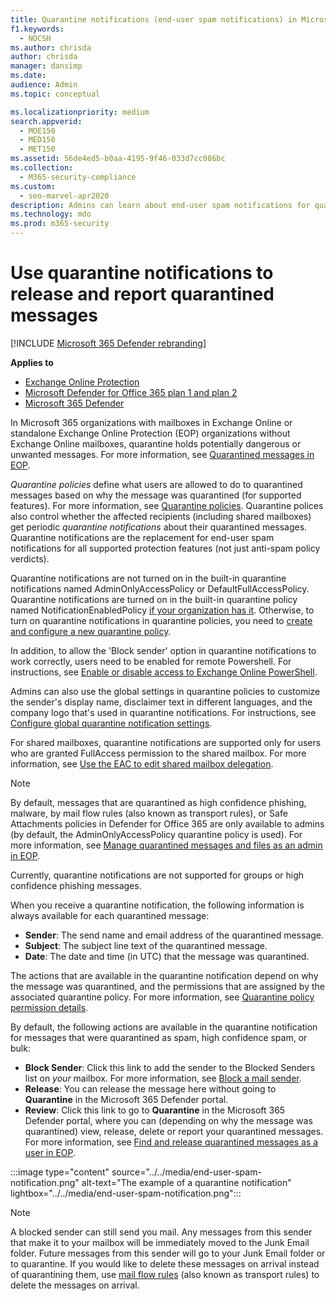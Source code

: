 ```yaml
---
title: Quarantine notifications (end-user spam notifications) in Microsoft 365
f1.keywords: 
  - NOCSH
ms.author: chrisda
author: chrisda
manager: dansimp
ms.date: 
audience: Admin
ms.topic: conceptual

ms.localizationpriority: medium
search.appverid: 
  - MOE150
  - MED150
  - MET150
ms.assetid: 56de4ed5-b0aa-4195-9f46-033d7cc086bc
ms.collection: 
  - M365-security-compliance
ms.custom: 
  - seo-marvel-apr2020
description: Admins can learn about end-user spam notifications for quarantined messages in Exchange Online Protection (EOP).
ms.technology: mdo
ms.prod: m365-security
---
```


# Use quarantine notifications to release and report quarantined messages

[!INCLUDE [Microsoft 365 Defender rebranding](../includes/microsoft-defender-for-office.md)]

**Applies to**
- [Exchange Online Protection](exchange-online-protection-overview.md)
- [Microsoft Defender for Office 365 plan 1 and plan 2](defender-for-office-365.md)
- [Microsoft 365 Defender](../defender/microsoft-365-defender.md)

In Microsoft 365 organizations with mailboxes in Exchange Online or standalone Exchange Online Protection (EOP) organizations without Exchange Online mailboxes, quarantine holds potentially dangerous or unwanted messages. For more information, see [Quarantined messages in EOP](quarantine-email-messages.md).

_Quarantine policies_ define what users are allowed to do to quarantined messages based on why the message was quarantined (for supported features). For more information, see [Quarantine policies](quarantine-policies.md). Quarantine polices also control whether the affected recipients (including shared mailboxes) get periodic _quarantine notifications_ about their quarantined messages. Quarantine notifications are the replacement for end-user spam notifications for all supported protection features (not just anti-spam policy verdicts).

Quarantine notifications are not turned on in the built-in quarantine notifications named AdminOnlyAccessPolicy or DefaultFullAccessPolicy. Quarantine notifications are turned on in the built-in quarantine policy named NotificationEnabledPolicy [if your organization has it](quarantine-policies.md#full-access-permissions-and-quarantine-notifications). Otherwise, to turn on quarantine notifications in quarantine policies, you need to [create and configure a new quarantine policy](quarantine-policies.md#step-1-create-quarantine-policies-in-the-microsoft-365-defender-portal).

In addition, to allow the 'Block sender' option in quarantine notifications to work correctly, users need to be enabled for remote Powershell. For instructions, see [Enable or disable access to Exchange Online PowerShell](/powershell/exchange/disable-access-to-exchange-online-powershell).

Admins can also use the global settings in quarantine policies to customize the sender's display name, disclaimer text in different languages, and the company logo that's used in quarantine notifications. For instructions, see [Configure global quarantine notification settings](quarantine-policies.md#configure-global-quarantine-notification-settings-in-the-microsoft-365-defender-portal).

For shared mailboxes, quarantine notifications are supported only for users who are granted FullAccess permission to the shared mailbox. For more information, see [Use the EAC to edit shared mailbox delegation](/Exchange/collaboration-exo/shared-mailboxes#use-the-eac-to-edit-shared-mailbox-delegation).

> [!NOTE]
> By default, messages that are quarantined as high confidence phishing, malware, by mail flow rules (also known as transport rules), or Safe Attachments policies in Defender for Office 365 are only available to admins (by default, the AdminOnlyAccessPolicy quarantine policy is used). For more information, see [Manage quarantined messages and files as an admin in EOP](manage-quarantined-messages-and-files.md).
>
> Currently, quarantine notifications are not supported for groups or high confidence phishing messages. 

When you receive a quarantine notification, the following information is always available for each quarantined message:

- **Sender**: The send name and email address of the quarantined message.
- **Subject**: The subject line text of the quarantined message.
- **Date**: The date and time (in UTC) that the message was quarantined.

The actions that are available in the quarantine notification depend on why the message was quarantined, and the permissions that are assigned by the associated quarantine policy. For more information, see [Quarantine policy permission details](quarantine-policies.md#quarantine-policy-permission-details).

By default, the following actions are available in the quarantine notification for messages that were quarantined as spam, high confidence spam, or bulk:

- **Block Sender**: Click this link to add the sender to the Blocked Senders list on _your_ mailbox. For more information, see [Block a mail sender](https://support.microsoft.com/office/b29fd867-cac9-40d8-aed1-659e06a706e4).
- **Release**: You can release the message here without going to **Quarantine** in the Microsoft 365 Defender portal.
- **Review**: Click this link to go to **Quarantine** in the Microsoft 365 Defender portal, where you can (depending on why the message was quarantined) view, release, delete or report your quarantined messages. For more information, see [Find and release quarantined messages as a user in EOP](find-and-release-quarantined-messages-as-a-user.md).

:::image type="content" source="../../media/end-user-spam-notification.png" alt-text="The example of a quarantine notification" lightbox="../../media/end-user-spam-notification.png":::

> [!NOTE]
> A blocked sender can still send you mail. Any messages from this sender that make it to your mailbox will be immediately moved to the Junk Email folder. Future messages from this sender will go to your Junk Email folder or to quarantine. If you would like to delete these messages on arrival instead of quarantining them, use [mail flow rules](/exchange/security-and-compliance/mail-flow-rules/mail-flow-rules) (also known as transport rules) to delete the messages on arrival.
